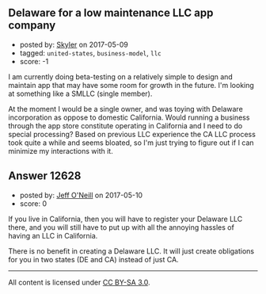 ## Delaware for a low maintenance LLC app company

- posted by: [Skyler](https://stackexchange.com/users/238818/skyler) on 2017-05-09
- tagged: `united-states`, `business-model`, `llc`
- score: -1

I am currently doing beta-testing on a relatively simple to design and maintain app that may have some room for growth in the future. I'm looking at something like a SMLLC (single member).

At the moment I would be a single owner, and was toying with Delaware incorporation as oppose to domestic California. Would running a business through the app store constitute operating in California and I need to do special processing? Based on previous LLC experience the CA LLC process took quite a while and seems bloated, so I'm just trying to figure out if I can minimize my interactions with it.


## Answer 12628

- posted by: [Jeff O'Neill](https://stackexchange.com/users/46273/jeff-o-neill) on 2017-05-10
- score: 0

If you live in California, then you will have to register your Delaware LLC there, and you will still have to put up with all the annoying hassles of having an LLC in California.

There is no benefit in creating a Delaware LLC.  It will just create obligations for you in two states (DE and CA) instead of just CA.



---

All content is licensed under [CC BY-SA 3.0](https://creativecommons.org/licenses/by-sa/3.0/).

